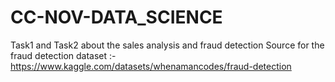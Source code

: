 # CC-NOV-DATA_SCIENCE
 Task1 and Task2 about the sales analysis and fraud detection 
 Source for the fraud detection dataset :-https://www.kaggle.com/datasets/whenamancodes/fraud-detection
